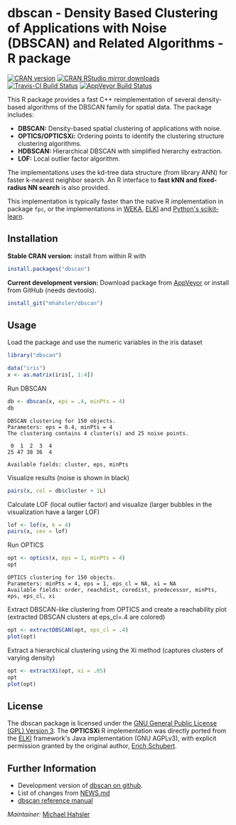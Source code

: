 # dbscan - Density Based Clustering of Applications with Noise (DBSCAN) and Related Algorithms - R package

[![CRAN version](http://www.r-pkg.org/badges/version/dbscan)](https://cran.r-project.org/package=dbscan)
[![CRAN RStudio mirror downloads](http://cranlogs.r-pkg.org/badges/dbscan)](https://cran.r-project.org/package=dbscan)
[![Travis-CI Build Status](https://travis-ci.org/mhahsler/dbscan.svg?branch=master)](https://travis-ci.org/mhahsler/dbscan)
[![AppVeyor Build Status](https://ci.appveyor.com/api/projects/status/github/mhahsler/dbscan?branch=master&svg=true)](https://ci.appveyor.com/project/mhahsler/dbscan)

 This R package provides a fast C++ reimplementation of several density-based algorithms of the DBSCAN 
 family for spatial data. 
 The package includes: 
 
* __DBSCAN:__ Density-based spatial clustering of applications with noise.
* __OPTICS/OPTICSXi:__ Ordering points to identify the clustering structure clustering algorithms.
* __HDBSCAN:__  Hierarchical DBSCAN with simplified hierarchy extraction.
* __LOF:__ Local outlier factor algorithm. 

The implementations uses the kd-tree data 
 structure (from library ANN) for faster k-nearest neighbor search. 
 An R interface to __fast kNN and fixed-radius NN search__ is also provided.

This implementation is typically faster than the native R implementation in package `fpc`, or the 
implementations in [WEKA](http://www.cs.waikato.ac.nz/ml/weka/), [ELKI](https://elki-project.github.io/) and [Python's scikit-learn](http://scikit-learn.org/).

## Installation

__Stable CRAN version:__ install from within R with
```R
install.packages("dbscan")
```
__Current development version:__ Download package from [AppVeyor](https://ci.appveyor.com/project/mhahsler/dbscan/build/artifacts) or install from GitHub (needs devtools).
```R 
install_git("mhahsler/dbscan")
```

## Usage

Load the package and use the numeric variables in the iris dataset
```R
library("dbscan")

data("iris")
x <- as.matrix(iris[, 1:4])
```

Run DBSCAN
```R
db <- dbscan(x, eps = .4, minPts = 4)
db
```

```
DBSCAN clustering for 150 objects.
Parameters: eps = 0.4, minPts = 4
The clustering contains 4 cluster(s) and 25 noise points.

 0  1  2  3  4 
25 47 38 36  4 

Available fields: cluster, eps, minPts
```

Visualize results (noise is shown in black)
```R
pairs(x, col = db$cluster + 1L)
```


Calculate LOF (local outlier factor) 
and visualize (larger bubbles in the visualization have a larger LOF)
```R
lof <- lof(x, k = 4)
pairs(x, cex = lof)
```

Run OPTICS
```R
opt <- optics(x, eps = 1, minPts = 4)
opt
```

```
OPTICS clustering for 150 objects.
Parameters: minPts = 4, eps = 1, eps_cl = NA, xi = NA
Available fields: order, reachdist, coredist, predecessor, minPts, eps, eps_cl, xi
```

Extract DBSCAN-like clustering from OPTICS 
and create a reachability plot (extracted DBSCAN clusters at eps_cl=.4 are colored)
```R
opt <- extractDBSCAN(opt, eps_cl = .4)
plot(opt)
```

Extract a hierarchical clustering using the Xi method (captures clusters of varying density)
```R
opt <- extractXi(opt, xi = .05)
opt
plot(opt)
```

## License 
The dbscan package is licensed under the [GNU General Public License (GPL) Version 3](http://www.gnu.org/licenses/gpl-3.0.en.html). The __OPTICSXi__ R implementation was directly ported from the [ELKI](http://elki.dbs.ifi.lmu.de/) framework's Java implementation (GNU AGPLv3), with explicit permission granted by the original author, [Erich Schubert](http://www.dbs.ifi.lmu.de/cms/Erich_Schubert).  


## Further Information

* Development version of [dbscan on github](https://github.com/mhahsler/dbscan).
* List of changes from [NEWS.md](https://github.com/mhahsler/dbscan/blob/master/NEWS.md)
* [dbscan reference manual](https://cran.r-project.org/package=dbscan/dbscan.pdf)

_Maintainer:_ [Michael Hahsler](http://michael.hahsler.net)


